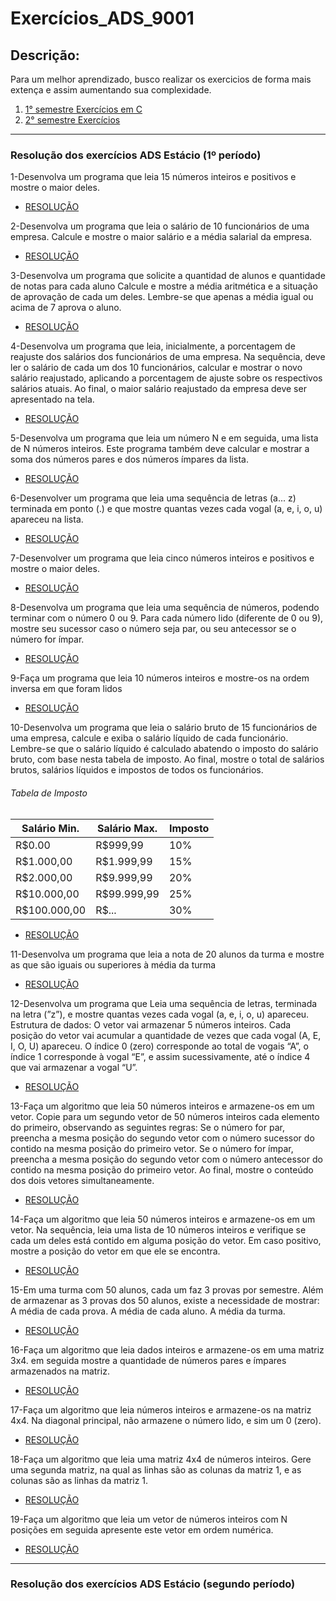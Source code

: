 # Exercícios_ADS_9001
## Descrição:
Para um melhor aprendizado, busco realizar os exercicios de forma mais extença e assim aumentando sua complexidade.

1. [1° semestre Exercícios em C](#resolução-dos-exercícios-ads-estácio-1º-período)
1. [2° semestre Exercícios](#resolução-dos-exercícios-ads-estácio-segundo-período)

---
### Resolução dos exercícios ADS Estácio (1º período)
1-Desenvolva um programa que leia 15 números inteiros e positivos e mostre o maior deles.
* [RESOLUÇÃO](1°_Semestre_linguagem_C/01_exercicio.c)

2-Desenvolva um programa que leia o salário de 10 funcionários de uma empresa. Calcule e mostre o maior salário e a média salarial da empresa.
* [RESOLUÇÃO](1°_Semestre_linguagem_C/02_exercicio.c)

3-Desenvolva um programa que solicite a quantidad de alunos e quantidade de notas para cada aluno Calcule e mostre a média aritmética e a situação de aprovação de cada um deles. 
Lembre-se que apenas a média igual ou acima de 7 aprova o aluno.
* [RESOLUÇÃO](1°_Semestre_linguagem_C/03_exercicio.c)

4-Desenvolva um programa que leia, inicialmente, a porcentagem de reajuste dos salários dos funcionários de uma empresa. 
Na sequência, deve ler o salário de cada um dos 10 funcionários, calcular e mostrar o novo salário reajustado, aplicando a porcentagem de ajuste sobre os respectivos salários atuais. 
Ao final, o maior salário reajustado da empresa deve ser apresentado na tela.
* [RESOLUÇÃO](1°_Semestre_linguagem_C/04_exercicio.c)

5-Desenvolva um programa que leia um número N e em seguida, uma lista de N números inteiros. 
Este programa também deve calcular e mostrar a soma dos números pares e dos números ímpares da lista.
* [RESOLUÇÃO](1°_Semestre_linguagem_C/05_exercicio.c)

6-Desenvolver um programa que leia uma sequência de letras (a... z) terminada em ponto (.) e que mostre quantas vezes cada vogal (a, e, i, o, u) apareceu na lista.
* [RESOLUÇÃO](1°_Semestre_linguagem_C/06_exercicio.c)

7-Desenvolver um programa que leia cinco números inteiros e positivos e mostre o maior deles.
* [RESOLUÇÃO](1°_Semestre_linguagem_C/07_exercicio.c)

8-Desenvolva um programa que leia uma sequência de números, podendo terminar com o número 0 ou 9. 
Para cada número lido (diferente de 0 ou 9), mostre seu sucessor caso o número seja par, ou seu antecessor se o número for ímpar.
* [RESOLUÇÃO](1°_Semestre_linguagem_C/08_exercicio.c)

9-Faça um programa que leia 10 números inteiros e mostre-os na ordem inversa em que foram lidos
* [RESOLUÇÃO](1°_Semestre_linguagem_C/09_exercicio.c)

10-Desenvolva um programa que leia o salário bruto de 15 funcionários de uma empresa, calcule e exiba o salário líquido de cada funcionário. Lembre-se que o salário líquido é calculado abatendo o imposto do salário bruto, com base nesta tabela de imposto. Ao final, mostre o total de salários brutos, salários líquidos e impostos de todos os funcionários.
###### Tabela de Imposto
Salário Min. | Salário Max. | Imposto
---|---|---
R$0.00        |R$999,99        |10%
R$1.000,00    |R$1.999,99      |15%
R$2.000,00    |R$9.999,99      |20%
R$10.000,00   |R$99.999,99     |25%
R$100.000,00  |R$...           |30% 
* [RESOLUÇÃO](1°_Semestre_linguagem_C/10_exercicio.c)

11-Desenvolva um programa que leia a nota de 20 alunos da turma e mostre as que são iguais ou superiores à média da turma
* [RESOLUÇÃO](1°_Semestre_linguagem_C/11_exercicio.c)

12-Desenvolva um programa que Leia uma sequência de letras, terminada na letra (”z”), e mostre quantas vezes cada vogal (a, e, i, o, u) apareceu.
Estrutura de dados: O vetor vai armazenar 5 números inteiros. 
Cada posição do vetor vai acumular a quantidade de vezes que cada vogal (A, E, I, O, U) apareceu. 
O índice 0 (zero) corresponde ao total de vogais “A”, o índice 1 corresponde à vogal “E”, e assim sucessivamente, até o índice 4 que vai armazenar a vogal “U”.
* [RESOLUÇÃO](1°_Semestre_linguagem_C/12_exercicio.c)

13-Faça um algoritmo que leia 50 números inteiros e armazene-os em um vetor. 
Copie para um segundo vetor de 50 números inteiros cada elemento do primeiro, observando as seguintes regras:
Se o número for par, preencha a mesma posição do segundo vetor com o número sucessor do contido na mesma posição do primeiro vetor.
Se o número for ímpar, preencha a mesma posição do segundo vetor com o número antecessor do contido na mesma posição do primeiro vetor.
Ao final, mostre o conteúdo dos dois vetores simultaneamente.
* [RESOLUÇÃO](1°_Semestre_linguagem_C/13_exercicio.c)

14-Faça um algoritmo que leia 50 números inteiros e armazene-os em um vetor.
Na sequência, leia uma lista de 10 números inteiros e verifique se cada um deles está contido em alguma posição do vetor. 
Em caso positivo, mostre a posição do vetor em que ele se encontra.
* [RESOLUÇÃO](1°_Semestre_linguagem_C/14_exercicio.c)

15-Em uma turma com 50 alunos, cada um faz 3 provas por semestre. Além de armazenar as 3 provas dos 50 alunos, existe a necessidade de mostrar:
A média de cada prova.
A média de cada aluno.
A média da turma.
* [RESOLUÇÃO](1°_Semestre_linguagem_C/15_exercicio.c)

16-Faça um algoritmo que leia dados inteiros e armazene-os em uma matriz 3x4. em seguida mostre a quantidade de números pares e ímpares armazenados na matriz.
* [RESOLUÇÃO](1°_Semestre_linguagem_C/16_exercicio.c)

17-Faça um algoritmo que leia números inteiros e armazene-os na matriz 4x4. 
Na diagonal principal, não armazene o número lido, e sim um 0 (zero).
* [RESOLUÇÃO](1°_Semestre_linguagem_C/17_exercicio.c)

18-Faça um algoritmo que leia uma matriz 4x4 de números inteiros. 
Gere uma segunda matriz, na qual as linhas são as colunas da matriz 1, e as colunas são as linhas da matriz 1.
* [RESOLUÇÃO](1°_Semestre_linguagem_C/18_exercicio.c)

19-Faça um algoritmo que leia um vetor de números inteiros com N posições em seguida apresente este vetor em ordem numérica. 
* [RESOLUÇÃO](1°_Semestre_linguagem_C/19_exercicio.c)


---
### Resolução dos exercícios ADS Estácio (segundo período)
